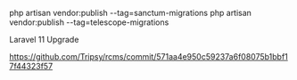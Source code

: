 php artisan vendor:publish --tag=sanctum-migrations
php artisan vendor:publish --tag=telescope-migrations


Laravel 11 Upgrade

https://github.com/Tripsy/rcms/commit/571aa4e950c59237a6f08075b1bbf17f44323f57
